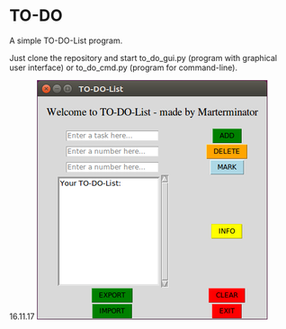 # TO-DO
A simple TO-DO-List program.

Just clone the repository and start to_do_gui.py (program with graphical user interface) or to_do_cmd.py (program for command-line).


16.11.17
![alt tag](https://github.com/Marterminator/TO-DO/blob/master/img/screen_16_11_17.png)
